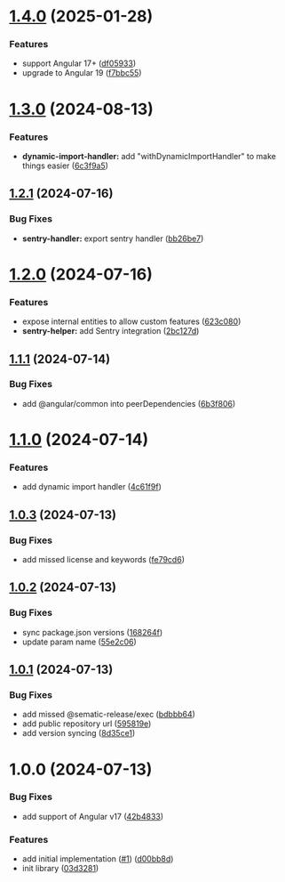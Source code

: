 # [1.4.0](https://github.com/ms-dosx86/ng-error-handlers/compare/v1.3.0...v1.4.0) (2025-01-28)


### Features

* support Angular 17+ ([df05933](https://github.com/ms-dosx86/ng-error-handlers/commit/df059331d2b3a2c9dd6735d08cef6a7b44249cdd))
* upgrade to Angular 19 ([f7bbc55](https://github.com/ms-dosx86/ng-error-handlers/commit/f7bbc550c257b395ce1111cfaafaf6e5685ae59d))

# [1.3.0](https://github.com/ms-dosx86/ng-error-handlers/compare/v1.2.1...v1.3.0) (2024-08-13)


### Features

* **dynamic-import-handler:** add "withDynamicImportHandler" to make things easier ([6c3f9a5](https://github.com/ms-dosx86/ng-error-handlers/commit/6c3f9a541f21a8428a5b4eb1e9ab332f89d7f4df))

## [1.2.1](https://github.com/ms-dosx86/ng-error-handlers/compare/v1.2.0...v1.2.1) (2024-07-16)


### Bug Fixes

* **sentry-handler:** export sentry handler ([bb26be7](https://github.com/ms-dosx86/ng-error-handlers/commit/bb26be7925cd0421916cf037632b24fb1454813f))

# [1.2.0](https://github.com/ms-dosx86/ng-error-handlers/compare/v1.1.1...v1.2.0) (2024-07-16)


### Features

* expose internal entities to allow custom features ([623c080](https://github.com/ms-dosx86/ng-error-handlers/commit/623c08030c6a624037e3eb301a051bac5d918781))
* **sentry-helper:** add Sentry integration ([2bc127d](https://github.com/ms-dosx86/ng-error-handlers/commit/2bc127dc29f9582c21ccc8306459ebd038b0f45e))

## [1.1.1](https://github.com/ms-dosx86/ng-error-handlers/compare/v1.1.0...v1.1.1) (2024-07-14)


### Bug Fixes

* add @angular/common into peerDependencies ([6b3f806](https://github.com/ms-dosx86/ng-error-handlers/commit/6b3f806010cb2b543b9bda2ddc49ad06f9c851de))

# [1.1.0](https://github.com/ms-dosx86/ng-error-handlers/compare/v1.0.3...v1.1.0) (2024-07-14)


### Features

* add dynamic import handler ([4c61f9f](https://github.com/ms-dosx86/ng-error-handlers/commit/4c61f9f46b3b8902a6c8300527ee9694d070d659))

## [1.0.3](https://github.com/ms-dosx86/ng-error-handlers/compare/v1.0.2...v1.0.3) (2024-07-13)


### Bug Fixes

* add missed license and keywords ([fe79cd6](https://github.com/ms-dosx86/ng-error-handlers/commit/fe79cd6e4d30a9f5d0886c9ecc96b951764d8c8d))

## [1.0.2](https://github.com/ms-dosx86/ng-error-handlers/compare/v1.0.1...v1.0.2) (2024-07-13)


### Bug Fixes

* sync package.json versions ([168264f](https://github.com/ms-dosx86/ng-error-handlers/commit/168264fdbb250b690f78fe6fb2f142e0a74a0038))
* update param name ([55e2c06](https://github.com/ms-dosx86/ng-error-handlers/commit/55e2c06d894344789bad5d159bfacee076fb861a))

## [1.0.1](https://github.com/ms-dosx86/ng-error-handlers/compare/v1.0.0...v1.0.1) (2024-07-13)


### Bug Fixes

* add missed @sematic-release/exec ([bdbbb64](https://github.com/ms-dosx86/ng-error-handlers/commit/bdbbb6438f8dddc194e4f013ed58e397f855a7d7))
* add public repository url ([595819e](https://github.com/ms-dosx86/ng-error-handlers/commit/595819e6f8107d195de23d8cef4afc8ae7e17ee3))
* add version syncing ([8d35ce1](https://github.com/ms-dosx86/ng-error-handlers/commit/8d35ce16c1e83eb028e95b85e1e49f41091d666f))

# 1.0.0 (2024-07-13)


### Bug Fixes

* add support of Angular v17 ([42b4833](https://github.com/ms-dosx86/ng-error-handlers/commit/42b4833474e238e87040b1926d28ea171fbe9517))


### Features

* add initial implementation ([#1](https://github.com/ms-dosx86/ng-error-handlers/issues/1)) ([d00bb8d](https://github.com/ms-dosx86/ng-error-handlers/commit/d00bb8d41c78919de92c5ce2e764d3bddf31cac7))
* init library ([03d3281](https://github.com/ms-dosx86/ng-error-handlers/commit/03d328174c243a5cf88be1926790793a2e51cf30))
